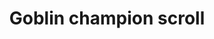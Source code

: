 ---
layout: item
title: Goblin champion scroll
item-id: 6801
datatable: true
id: 6801
name: "Goblin champion scroll"
members: true
lowalch: 0
highalch: 0
examine: "It's a challenge from the Goblin Champion!"
monsters:
  - id: 655
    name: "Goblin"
    members: false
    combat_level: 5
    wiki_url: "https://oldschool.runescape.wiki/w/Goblin#Level_5"
    drops:
      - quantity: "1"
        rarity: 0.0002
    image: "https://oldschool.runescape.wiki/images/d/d2/Goblin.png?21289"
  - id: 2216
    name: "Sergeant Strongstack"
    members: true
    combat_level: 141
    wiki_url: "https://oldschool.runescape.wiki/w/Sergeant_Strongstack"
    drops:
      - quantity: "1"
        rarity: 0.0002
    image: "https://oldschool.runescape.wiki/images/6/65/Sergeant_Strongstack.png?4af2c"
  - id: 2217
    name: "Sergeant Steelwill"
    members: true
    combat_level: 142
    wiki_url: "https://oldschool.runescape.wiki/w/Sergeant_Steelwill"
    drops:
      - quantity: "1"
        rarity: 0.0002
    image: "https://oldschool.runescape.wiki/images/e/e7/Sergeant_Steelwill.png?4af2c"
  - id: 2218
    name: "Sergeant Grimspike"
    members: true
    combat_level: 142
    wiki_url: "https://oldschool.runescape.wiki/w/Sergeant_Grimspike"
    drops:
      - quantity: "1"
        rarity: 0.0002
    image: "https://oldschool.runescape.wiki/images/2/27/Sergeant_Grimspike.png?4af2c"
  - id: 2245
    name: "Goblin"
    members: true
    combat_level: 17
    wiki_url: "https://oldschool.runescape.wiki/w/Goblin#Level_17"
    drops:
      - quantity: "1"
        rarity: 0.0002
    image: "https://oldschool.runescape.wiki/images/d/d2/Goblin.png?21289"
  - id: 2246
    name: "Goblin"
    members: true
    combat_level: 12
    wiki_url: "https://oldschool.runescape.wiki/w/Goblin#Level_12_(1)"
    drops:
      - quantity: "1"
        rarity: 0.0002
    image: "https://oldschool.runescape.wiki/images/d/d2/Goblin.png?21289"
  - id: 2248
    name: "Goblin"
    members: true
    combat_level: 15
    wiki_url: "https://oldschool.runescape.wiki/w/Goblin#Level_15"
    drops:
      - quantity: "1"
        rarity: 0.0002
    image: "https://oldschool.runescape.wiki/images/d/d2/Goblin.png?21289"
  - id: 2249
    name: "Goblin"
    members: true
    combat_level: 13
    wiki_url: "https://oldschool.runescape.wiki/w/Goblin#Level_13_(GWD)"
    drops:
      - quantity: "1"
        rarity: 0.0002
    image: "https://oldschool.runescape.wiki/images/d/d2/Goblin.png?21289"
  - id: 2316
    name: "Guard"
    members: true
    combat_level: 26
    wiki_url: "https://oldschool.runescape.wiki/w/Guard_(Cave_goblin)#Bone_club"
    drops:
      - quantity: "1"
        rarity: 0.0002
    image: "https://oldschool.runescape.wiki/images/d/d3/Guard_%28Cave_goblin_with_bone_club%29.png?5837c"
  - id: 2317
    name: "Guard"
    members: true
    combat_level: 24
    wiki_url: "https://oldschool.runescape.wiki/w/Guard_(Cave_goblin)#Bone_spear"
    drops:
      - quantity: "1"
        rarity: 0.0002
    image: "https://oldschool.runescape.wiki/images/d/d3/Guard_%28Cave_goblin_with_bone_club%29.png?5837c"
  - id: 2486
    name: "Goblin"
    members: false
    combat_level: 11
    wiki_url: "https://oldschool.runescape.wiki/w/Goblin#Level_11"
    drops:
      - quantity: "1"
        rarity: 0.0002
    image: "https://oldschool.runescape.wiki/images/d/d2/Goblin.png?21289"
  - id: 2487
    name: "Goblin"
    members: false
    combat_level: 16
    wiki_url: "https://oldschool.runescape.wiki/w/Goblin#Level_16"
    drops:
      - quantity: "1"
        rarity: 0.0002
    image: "https://oldschool.runescape.wiki/images/d/d2/Goblin.png?21289"
  - id: 2488
    name: "Goblin"
    members: false
    combat_level: 25
    wiki_url: "https://oldschool.runescape.wiki/w/Goblin#Level_25"
    drops:
      - quantity: "1"
        rarity: 0.0002
    image: "https://oldschool.runescape.wiki/images/d/d2/Goblin.png?21289"
  - id: 3028
    name: "Goblin"
    members: false
    combat_level: 2
    wiki_url: "https://oldschool.runescape.wiki/w/Goblin#Level_2"
    drops:
      - quantity: "1"
        rarity: 0.0002
    image: "https://oldschool.runescape.wiki/images/d/d2/Goblin.png?21289"
  - id: 5334
    name: "Cave goblin guard"
    members: true
    combat_level: 26
    wiki_url: "https://oldschool.runescape.wiki/w/Cave_goblin_guard#Level_26"
    drops:
      - quantity: "1"
        rarity: 0.0002
    image: "https://oldschool.runescape.wiki/images/f/fc/Cave_goblin_guard_%28level_24%29.png?b0a0a"
  - id: 5335
    name: "Cave goblin guard"
    members: true
    combat_level: 24
    wiki_url: "https://oldschool.runescape.wiki/w/Cave_goblin_guard#Level_24"
    drops:
      - quantity: "1"
        rarity: 0.0002
    image: "https://oldschool.runescape.wiki/images/f/fc/Cave_goblin_guard_%28level_24%29.png?b0a0a"
  - id: 5369
    name: "Goblin guard"
    members: true
    combat_level: 42
    wiki_url: "https://oldschool.runescape.wiki/w/Goblin_guard"
    drops:
      - quantity: "1"
        rarity: 0.0002
    image: "https://oldschool.runescape.wiki/images/0/05/Goblin_guard.png?57c27"
  - id: 6434
    name: "Cave goblin"
    members: true
    combat_level: 3
    wiki_url: "https://oldschool.runescape.wiki/w/Cave_goblin_(monster)#Blue"
    drops:
      - quantity: "1"
        rarity: 0.0002
    image: "https://oldschool.runescape.wiki/images/5/55/Cave_goblin_%28monster%2C_blue%29.png?9fa63"
---